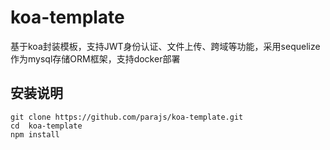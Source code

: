 # koa-template
基于koa封装模板，支持JWT身份认证、文件上传、跨域等功能，采用sequelize作为mysql存储ORM框架，支持docker部署

## 安装说明

```
git clone https://github.com/parajs/koa-template.git
cd  koa-template
npm install 
```


